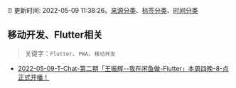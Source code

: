 :alarm_clock: 更新时间: 2022-05-09 11:38:26。[来源分类](../README.md)、[标签分类](../TAGS.md)、[时间分类](../TIMELINE.md)

## 移动开发、Flutter相关


> 关键字：`Flutter`、`PWA`、`移动开发`



- [2022-05-09-T-Chat-第二期「王振辉--我在闲鱼做-Flutter」本周四晚-8-点正式开播！](https://www.v2ex.com/t/851816) 